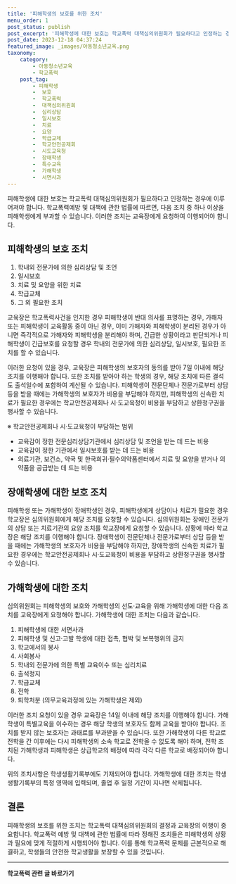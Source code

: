 ```yaml
---
title: '피해학생의 보호를 위한 조치'
menu_order: 1
post_status: publish
post_excerpt: '피해학생에 대한 보호는 학교폭력 대책심의위원회가 필요하다고 인정하는 경우에 이루어져야 합니다. 학교폭력예방 및 대책에 관한 법률에 따르면, 다음 조치 중 하나 이상을 피해학생에게 부과할 수 있습니다. 이러한 조치는 교육장에게 요청하여 이행되어야 합니다.'
post_date: 2023-12-18 04:37:24
featured_image: _images/아동청소년교육.png
taxonomy:
    category:
        - 아동청소년교육
        - 학교폭력
    post_tag:
        - 피해학생
        -  보호
        -  학교폭력
        -  대책심의위원회
        -  심리상담
        -  일시보호
        -  치료
        -  요양
        -  학급교체
        -  학교안전공제회
        -  시도교육청
        -  장애학생
        -  특수교육
        -  가해학생
        -  서면사과
---
```



피해학생에 대한 보호는 학교폭력 대책심의위원회가 필요하다고 인정하는 경우에 이루어져야 합니다. 학교폭력예방 및 대책에 관한 법률에 따르면, 다음 조치 중 하나 이상을 피해학생에게 부과할 수 있습니다. 이러한 조치는 교육장에게 요청하여 이행되어야 합니다.

## 피해학생의 보호 조치

1. 학내외 전문가에 의한 심리상담 및 조언
2. 일시보호
3. 치료 및 요양을 위한 치료
4. 학급교체
5. 그 외 필요한 조치

교육장은 학교폭력사건을 인지한 경우 피해학생이 반대 의사를 표명하는 경우, 가해자 또는 피해학생이 교육활동 중이 아닌 경우, 이미 가해자와 피해학생이 분리된 경우가 아니면 즉각적으로 가해자와 피해학생을 분리해야 하며, 긴급한 상황이라고 판단되거나 피해학생이 긴급보호를 요청할 경우 학내외 전문가에 의한 심리상담, 일시보호, 필요한 조치를 할 수 있습니다.

이러한 요청이 있을 경우, 교육장은 피해학생의 보호자의 동의를 받아 7일 이내에 해당 조치를 이행해야 합니다. 또한 조치를 받아야 하는 학생의 경우, 해당 조치에 따른 결석도 출석일수에 포함하여 계산될 수 있습니다. 피해학생이 전문단체나 전문가로부터 상담 등을 받을 때에는 가해학생의 보호자가 비용을 부담해야 하지만, 피해학생의 신속한 치료가 필요한 경우에는 학교안전공제회나 시·도교육청이 비용을 부담하고 상환청구권을 행사할 수 있습니다.

※ 학교안전공제회나 시·도교육청이 부담하는 범위
- 교육감이 정한 전문심리상담기관에서 심리상담 및 조언을 받는 데 드는 비용
- 교육감이 정한 기관에서 일시보호를 받는 데 드는 비용
- 의료기관, 보건소, 약국 및 한국희귀·필수의약품센터에서 치료 및 요양을 받거나 의약품을 공급받는 데 드는 비용

## 장애학생에 대한 보호 조치

피해학생 또는 가해학생이 장애학생인 경우, 피해학생에게 상담이나 치료가 필요한 경우 학교장은 심의위원회에게 해당 조치를 요청할 수 있습니다. 심의위원회는 장애인 전문가의 상담 또는 치료기관의 요양 조치를 학교장에게 요청할 수 있습니다. 상황에 따라 학교장은 해당 조치를 이행해야 합니다. 장애학생이 전문단체나 전문가로부터 상담 등을 받을 때에는 가해학생의 보호자가 비용을 부담해야 하지만, 장애학생의 신속한 치료가 필요한 경우에는 학교안전공제회나 시·도교육청이 비용을 부담하고 상환청구권을 행사할 수 있습니다.

## 가해학생에 대한 조치

심의위원회는 피해학생의 보호와 가해학생의 선도·교육을 위해 가해학생에 대한 다음 조치를 교육장에게 요청해야 합니다. 가해학생에 대한 조치는 다음과 같습니다.

1. 피해학생에 대한 서면사과
2. 피해학생 및 신고·고발 학생에 대한 접촉, 협박 및 보복행위의 금지
3. 학교에서의 봉사
4. 사회봉사
5. 학내외 전문가에 의한 특별 교육이수 또는 심리치료
6. 출석정지
7. 학급교체
8. 전학
9. 퇴학처분 (의무교육과정에 있는 가해학생은 제외)

이러한 조치 요청이 있을 경우 교육장은 14일 이내에 해당 조치를 이행해야 합니다. 가해학생이 특별교육을 이수하는 경우 해당 학생의 보호자도 함께 교육을 받아야 합니다. 조치를 받지 않는 보호자는 과태료를 부과받을 수 있습니다. 또한 가해학생이 다른 학교로 전학을 간 이후에는 다시 피해학생의 소속 학교로 전학올 수 없도록 해야 하며, 전학 조치된 가해학생과 피해학생은 상급학교의 배정에 따라 각각 다른 학교로 배정되어야 합니다.

위의 조치사항은 학생생활기록부에도 기재되어야 합니다. 가해학생에 대한 조치는 학생생활기록부의 특정 영역에 입력되며, 졸업 후 일정 기간이 지나면 삭제됩니다.

## 결론


피해학생의 보호를 위한 조치는 학교폭력 대책심의위원회의 결정과 교육장의 이행이 중요합니다. 학교폭력 예방 및 대책에 관한 법률에 따라 정해진 조치들은 피해학생의 상황과 필요에 맞게 적절하게 시행되어야 합니다. 이를 통해 학교폭력 문제를 근본적으로 해결하고, 학생들의 안전한 학교생활을 보장할 수 있을 것입니다.
<!-- wp:separator -->
<hr class="wp-block-separator has-alpha-channel-opacity"/>
<!-- /wp:separator -->

<!-- wp:group {"backgroundColor":"base","layout":{"type":"constrained"}} -->
<div class="wp-block-group has-base-background-color has-background"><!-- wp:paragraph {"align":"center","fontSize":"medium"} -->
<p class="has-text-align-center has-large-font-size"><strong>학교폭력 관련 글 바로가기</strong></p>
<!-- /wp:paragraph -->


<!-- wp:latest-posts
{"categories":[{"id":35370,"count":19,"description":"","link":"https://uknowlaw.com/category/%ed%95%99%ea%b5%90%ed%8f%ad%eb%a0%a5/","name":"학교폭력","slug":"학교폭력","taxonomy":"category","parent":0,"meta":[],"_links":{"self":[{"href":"https://uknowlaw.com/wp-json/wp/v2/categories/35370"}],"collection":[{"href":"https://uknowlaw.com/wp-json/wp/v2/categories"}],"about":[{"href":"https://uknowlaw.com/wp-json/wp/v2/taxonomies/category"}],"wp:post_type":[{"href":"https://uknowlaw.com/wp-json/wp/v2/posts?categories=35370"}],"curies":[{"name":"wp","href":"https://api.w.org/{rel}","templated":true}]}}],"postsToShow":100,"excerptLength":28,"postLayout":"grid","columns":2,"featuredImageAlign":"left","featuredImageSizeSlug":"large","fontSize":"small"} /--></div>
<!-- /wp:group -->